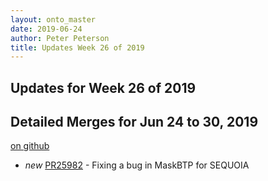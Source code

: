 ```yaml
---
layout: onto_master
date: 2019-06-24
author: Peter Peterson
title: Updates Week 26 of 2019
---
```

Updates for Week 26 of 2019
---------------------------

Detailed Merges for Jun 24 to 30, 2019
--------------------------------------
[on github](https://github.com/mantidproject/mantid/pulls?q=is%3Apr+merged%3A2019-06-25..2019-06-30)

* *new* [PR25982](https://github.com/mantidproject/mantid/pull/25982) - Fixing a bug in MaskBTP for SEQUOIA
